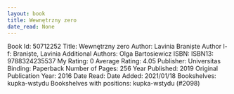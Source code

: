 ```yaml
---
layout: book
title: Wewnętrzny zero
date_read: None
---
```


Book Id: 50712252
Title: Wewnętrzny zero
Author: Lavinia Braniște
Author l-f: Braniște, Lavinia
Additional Authors: Olga Bartosiewicz
ISBN: 
ISBN13: 9788324235537
My Rating: 0
Average Rating: 4.05
Publisher: Universitas
Binding: Paperback
Number of Pages: 256
Year Published: 2019
Original Publication Year: 2016
Date Read: 
Date Added: 2021/01/18
Bookshelves: kupka-wstydu
Bookshelves with positions: kupka-wstydu (#2098)

